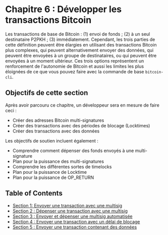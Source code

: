 # Chapitre 6 : Développer les transactions Bitcoin

Les transactions de base de Bitcoin  : (1) envoi de fonds ; (2) à un seul destinataire P2PKH ; (3) immédiatement. Cependant, les trois parties de cette définition peuvent être élargies en utilisant des transactions Bitcoin plus complexes, qui peuvent alternativement envoyer des données, qui peuvent être envoyées à un groupe de destinataires, ou qui peuvent être envoyées à un moment ultérieur. Ces trois options représentent un renforcement de l'autonomie de Bitcoin et aussi les limites les plus éloignées de ce que vous pouvez faire avec la commande de base `bitcoin-cli`.

## Objectifs de cette section

Après avoir parcouru ce chapitre, un développeur sera en mesure de faire ceci :



   * Créer des adresses Bitcoin multi-signatures
   * Créer des transactions avec des périodes de blocage (Locktimes)
   * Créer des transactions avec des données

Les objectifs de soutien incluent également :

   * Comprendre comment dépenser des fonds envoyés à une multi-signature
   * Plan pour la puissance des multi-signatures
   * Comprendre les différentes sortes de timelocks
   * Plan pour la puissance de Locktime
   * Plan pour la puissance de OP_RETURN

## Table of Contents

   * [Section 1: Envoyer une transaction avec une multisig](06_1_Envoyer_une_transaction_avec_une_multisig.md)
   * [Section 2 : Dépenser une transaction avec une multisig](06_2_Depenser_une_transaction_avec_une_multisig.md)
   * [Section 3 : Envoyer et dépenser une multisig automatisée](06_3_Envoyer_et_depenser_une_multisig_automatisee.md)
   * [Section 4 : Envoyer une transaction avec un délai de blocage](06_4_Envoyer_une_transaction_avec_un_delai_de_blocage.md)
   * [Section 5 : Envoyer une transaction contenant des données](06_5_Envoyer_une_transaction_contenant_des_donnees.md)
